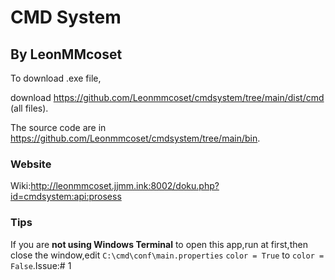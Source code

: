 # CMD System
## By LeonMMcoset
To download .exe file,

download https://github.com/Leonmmcoset/cmdsystem/tree/main/dist/cmd (all files).

The source code are in https://github.com/Leonmmcoset/cmdsystem/tree/main/bin.
### Website
Wiki:http://leonmmcoset.jjmm.ink:8002/doku.php?id=cmdsystem:api:prosess

### Tips
If you are **not using Windows Terminal** to open this app,run at first,then close the window,edit `C:\cmd\conf\main.properties` `color = True` to `color = False`.Issue:# 1